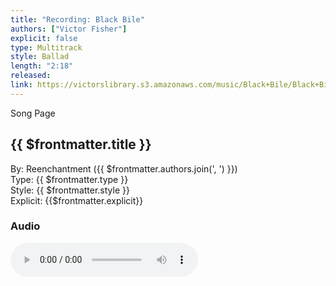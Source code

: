 ```yaml
---
title: "Recording: Black Bile"
authors: ["Victor Fisher"]
explicit: false
type: Multitrack  
style: Ballad
length: "2:18"
released:
link: https://victorslibrary.s3.amazonaws.com/music/Black+Bile/Black+Bile.mp3
---
```


<g-link to="/song/black-bile">Song Page</g-link>

## {{ $frontmatter.title }}

By: <g-link to="/band/reenchantment">Reenchantment</g-link> ({{ $frontmatter.authors.join(', ') }})  
Type: {{ $frontmatter.type }}  
Style: {{ $frontmatter.style }}  
Explicit: {{$frontmatter.explicit}}

### Audio

<audio controls controlsList="nodownload">
  <source :src="$frontmatter.link" type="audio/mpeg">
Your browser does not support the audio element.
</audio>
